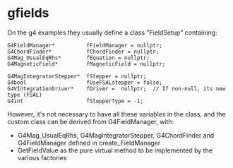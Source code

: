 # gfields

On the g4 examples they usually define a class "FieldSetup" containing:

```
G4FieldManager*          fFieldManager = nullptr;
G4ChordFinder*           fChordFinder = nullptr;
G4Mag_UsualEqRhs*        fEquation = nullptr;
G4MagneticField*         fMagneticField = nullptr;

G4MagIntegratorStepper*  fStepper = nullptr;
G4bool                   fUseFSALstepper = false;
G4VIntegrationDriver*    fDriver =  nullptr;  // If non-null, its new type (FSAL)
G4int                    fStepperType = -1;
```

However, it's not necessary to have all these variables in the class, and the custom class can be 
derived from G4FieldManager, with:

- G4Mag_UsualEqRhs, G4MagIntegratorStepper, G4ChordFinder and G4FieldManager defined in create_FieldManager
- GetFieldValue as the pure virtual method to be implemented by the various factories
